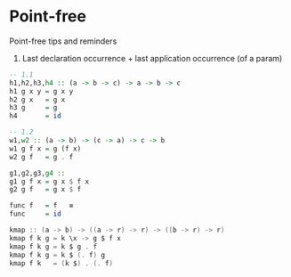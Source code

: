 # Point-free

Point-free tips and reminders

1. Last declaration occurrence + last application occurrence (of a param)

```hs
-- 1.1
h1,h2,h3,h4 :: (a -> b -> c) -> a -> b -> c
h1 g x y = g x y
h2 g x   = g x
h3 g     = g
h4       = id

-- 1.2
w1,w2 :: (a -> b) -> (c -> a) -> c -> b
w1 g f x = g (f x)
w2 g f   = g . f

g1,g2,g3,g4 :: 
g1 g f x = g x $ f x
g2 g f   = g x $ f
```


```hs
func f   = f   ≡
func     = id
```



```h
kmap :: (a -> b) -> ((a -> r) -> r) -> ((b -> r) -> r)
kmap f k g = k \x -> g $ f x
kmap f k g = k $ g . f
kmap f k g = k $ (. f) g
kmap f k   = (k $) . (. f)
```
